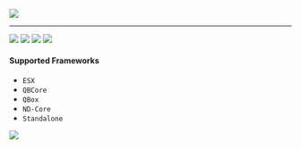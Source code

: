 ![](https://github.com/user-attachments/assets/24a3a0d6-c6d5-4f33-b2d5-1b36840bebad)

------------

![](https://img.shields.io/badge/Discord%20-Join%20now-blue?logo=discord)
![](https://img.shields.io/github/downloads/lukashasmeta/mangoRadio/total?logo=github)
![](https://img.shields.io/github/v/release/lukashasmeta/mangoRadio?logo=github)
![](https://img.shields.io/github/license/lukashasmeta/mangoRadio?logo=github)

#### Supported Frameworks
- `ESX`
- `QBCore`
- `QBox`
- `ND-Core`
- `Standalone`

![](https://github.com/user-attachments/assets/255ac9f3-4176-4679-b524-f215d2ed0ee3)

